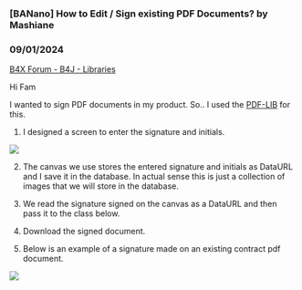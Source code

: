 ### [BANano] How to Edit / Sign existing PDF Documents? by Mashiane
### 09/01/2024
[B4X Forum - B4J - Libraries](https://www.b4x.com/android/forum/threads/162854/)

Hi Fam  
  
I wanted to sign PDF documents in my product. So.. I used the [PDF-LIB](https://pdf-lib.js.org/) for this.  
  
1. I designed a screen to enter the signature and initials.  
  
![](https://www.b4x.com/android/forum/attachments/156514)  
  
2. The canvas we use stores the entered signature and initials as DataURL and I save it in the database. In actual sense this is just a collection of images that we will store in the database.  
  
3. We read the signature signed on the canvas as a DataURL and then pass it to the class below.  
  
4. Download the signed document.  
  
5. Below is an example of a signature made on an existing contract pdf document.  
  
![](https://www.b4x.com/android/forum/attachments/156515)